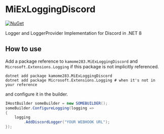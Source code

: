 # MiExLoggingDiscord

[![NuGet](https://img.shields.io/nuget/v/kamome283.MiExLoggingDiscord.svg)](https://www.nuget.org/packages/kamome283.MiExLoggingDiscord/)

Logger and LoggerProvider Implementation for Discord in .NET 8

## How to use

Add a package reference to `kamome283.MiExLoggingDiscord` and `Microsoft.Extensions.Logging` if this
package is not implicitly referenced.
```shell
dotnet add package kamome283.MiExLoggingDiscord
dotnet add package Microsoft.Extensions.Logging # when it's not in your reference
```

and configure it in the builder.
```csharp
IHostBuilder someBuilder = new SOMEBUILDER();
someBuilder.ConfigureLogging(logging =>
{
    logging
        .AddDiscordLogger("YOUR WEBHOOK URL");
});
```